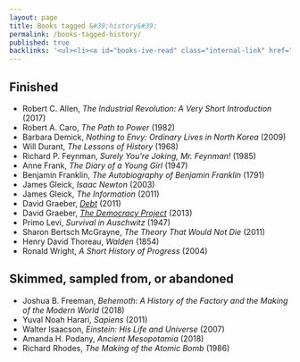 ```yaml
---
layout: page
title: Books tagged &#39;history&#39;
permalink: /books-tagged-history/
published: true
backlinks: '<ul><li><a id="books-ive-read" class="internal-link" href="/books-ive-read/">Books I&#39;ve read</a></li></ul>'
---
```




## Finished 
* Robert C. Allen, _The Industrial Revolution: A Very Short Introduction_ (2017) 
* Robert A. Caro, _The Path to Power_ (1982) 
* Barbara Demick, _Nothing to Envy: Ordinary Lives in North Korea_ (2009) 
* Will Durant, _The Lessons of History_ (1968) 
* Richard P. Feynman, _Surely You're Joking, Mr. Feynman!_ (1985) 
* Anne Frank, _The Diary of a Young Girl_ (1947) 
* Benjamin Franklin, _The Autobiography of Benjamin Franklin_ (1791) 
* James Gleick, _Isaac Newton_ (2003) 
* James Gleick, _The Information_ (2011) 
* David Graeber, _<a id="graeber-debt" class="internal-link" href="/graeber-debt/">Debt</a>_ (2011) 
* David Graeber, _<a id="graeber-democracy-project" class="internal-link" href="/graeber-democracy-project/">The Democracy Project</a>_ (2013) 
* Primo Levi, _Survival in Auschwitz_ (1947) 
* Sharon Bertsch McGrayne, _The Theory That Would Not Die_ (2011) 
* Henry David Thoreau, _Walden_ (1854) 
* Ronald Wright, _A Short History of Progress_ (2004) 


## Skimmed, sampled from, or abandoned 
* Joshua B. Freeman, _Behemoth: A History of the Factory and the Making of the Modern World_ (2018) 
* Yuval Noah Harari, _Sapiens_ (2011) 
* Walter Isaacson, _Einstein: His Life and Universe_ (2007) 
* Amanda H. Podany, _Ancient Mesopotamia_ (2018) 
* Richard Rhodes, _The Making of the Atomic Bomb_ (1986) 
